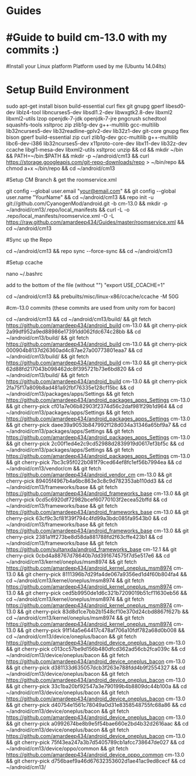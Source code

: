 # Guides
#Guide to build cm-13.0 with my commits :)
==============
#Install your Linux platform 
  Platform used by me (Ubuntu 14.04lts)
  
#  Setup Build Environment

sudo apt-get install bison build-essential curl flex git gnupg gperf libesd0-dev liblz4-tool libncurses5-dev libsdl1.2-dev libwxgtk2.8-dev libxml2 libxml2-utils lzop openjdk-7-jdk openjdk-7-jre pngcrush schedtool squashfs-tools xsltproc zip zlib1g-dev g++-multilib gcc-multilib lib32ncurses5-dev lib32readline-gplv2-dev lib32z1-dev git-core gnupg flex bison gperf build-essential zip curl zlib1g-dev gcc-multilib g++-multilib libc6-dev-i386 lib32ncurses5-dev x11proto-core-dev libx11-dev lib32z-dev ccache libgl1-mesa-dev libxml2-utils xsltproc unzip && cd && mkdir ~/bin && PATH=~/bin:$PATH && mkdir -p ~/android/cm13 && curl https://storage.googleapis.com/git-repo-downloads/repo > ~/bin/repo && chmod a+x ~/bin/repo && cd ~/android/cm13

#Setup CM Branch & get the roomservice.xml

git config --global user.email "your@email.com" && git config --global user.name "YourName" && cd ~/android/cm13 && repo init -u git://github.com/CyanogenMod/android.git -b cm-13.0 && mkdir -p ~/android/cm13/.repo/local_manifests && curl -L -o .repo/local_manifests/roomservice.xml -O -L https://raw.github.com/amardeep434/Guides/master/roomservice.xml && cd ~/android/cm13

#Sync up the Repo

cd ~/android/cm13 && repo sync --force-sync && cd ~/android/cm13

#Setup ccache

nano ~/.bashrc

add to the bottom of the file  (without "") "export USE_CCACHE=1"

cd ~/android/cm13 && prebuilts/misc/linux-x86/ccache/ccache -M 50G

#cm-13.0 commits (these commits are used from unity rom for bacon)

cd ~/android/cm13 && cd ~/android/cm13/build/ && git fetch https://github.com/amardeep434/android_build cm-13.0 && git cherry-pick 2a99df952a9ed88986e17391dd062fdc674c28bb && cd ~/android/cm13/build/ && git fetch https://github.com/amardeep434/android_build cm-13.0 && git cherry-pick 000904b8137d26360ad4c87ae27a00773801eaa7 && cd ~/android/cm13/build/ && git fetch https://github.com/amardeep434/android_build cm-13.0 && git cherry-pick 62d88fd217043b098462dc8f395721b73e6bd820 && cd ~/android/cm13/build/ && git fetch https://github.com/amardeep434/android_build cm-13.0 && git cherry-pick 2fa75f17a809b8ad481a92fbf76335e128cf15bc && cd ~/android/cm13/packages/apps/Settings && git fetch https://github.com/amardeep434/android_packages_apps_Settings cm-13.0 && git cherry-pick cf01a7e06b82903f2374d56c2daf981f29b1d964 && cd ~/android/cm13/packages/apps/Settings && git fetch https://github.com/amardeep434/android_packages_apps_Settings cm-13.0 && git cherry-pick daee39a9053b847992f128d034a31346a65bf9a7 && cd ~/android/cm13/packages/apps/Settings && git fetch https://github.com/amardeep434/android_packages_apps_Settings cm-13.0 && git cherry-pick 2c00f1ed4e2c9cd52988d2839919d0617ef3bf5c && cd ~/android/cm13/packages/apps/Settings && git fetch https://github.com/amardeep434/android_packages_apps_Settings cm-13.0 && git cherry-pick 7bc3c95f022b081f79ced64ef8fc1ef56b7994ea && cd ~/android/cm13/vendor/cm && git fetch https://github.com/amardeep434/android_vendor_cm cm-13.0 && git cherry-pick 89405f4967b4a6bc863e3c8c9d782353ab110dd3 && cd ~/android/cm13/frameworks/base && git fetch https://github.com/amardeep434/android_frameworks_base cm-13.0 && git cherry-pick 0cd5c6920df72982bcef60770103f2ecea52bffd && cd ~/android/cm13/frameworks/base && git fetch https://github.com/amardeep434/android_frameworks_base cm-13.0 && git cherry-pick 63cf9c3cf81f39f794c4fd99a3bdc085fa9543b0 && cd ~/android/cm13/frameworks/base && git fetch https://github.com/amardeep434/android_frameworks_base cm-13.0 && git cherry-pick 2381a1ff273be8d58da881788fd2f63cffe423b1 && cd ~/android/cm13/frameworks/base && git fetch https://github.com/sultanxda/android_frameworks_base cm-12.1 && git cherry-pick 0cbd4a88767d78640b7dd391674575f7d5e517e6 && cd ~/android/cm13/kernel/oneplus/msm8974 && git fetch https://github.com/amardeep434/android_kernel_oneplus_msm8974 cm-13.0 && git cherry-pick 8111396b7d29fa4de067a9356ed1d4f60b804fa4 && cd ~/android/cm13/kernel/oneplus/msm8974 && git fetch https://github.com/amardeep434/android_kernel_oneplus_msm8974 cm-13.0 && git cherry-pick ced5b9950de1d6c321b7209019b51cf11630eb56 && cd ~/android/cm13/kernel/oneplus/msm8974 && git fetch https://github.com/amardeep434/android_kernel_oneplus_msm8974 cm-13.0 && git cherry-pick 83d8d1ce7bb2b1548cf10e370d24cbd8867f627b && cd ~/android/cm13/kernel/oneplus/msm8974 && git fetch https://github.com/amardeep434/android_kernel_oneplus_msm8974 cm-13.0 && git cherry-pick 91f14a5e64417c478af706a10fdf782a68d0b008 && cd ~/android/cm13/device/oneplus/bacon && git fetch https://github.com/amardeep434/android_device_oneplus_bacon cm-13.0 && git cherry-pick c013cc57be9d156b480dfcd362ad56cb2fca039c && cd ~/android/cm13/device/oneplus/bacon && git fetch https://github.com/amardeep434/android_device_oneplus_bacon cm-13.0 && git cherry-pick d381133d635057dcb3f263e788fdd4b9f2554327 && cd ~/android/cm13/device/oneplus/bacon && git fetch https://github.com/amardeep434/android_device_oneplus_bacon cm-13.0 && git cherry-pick 33c1ba20bf92547a3e790199b4b8809dc44b100a && cd ~/android/cm13/device/oneplus/bacon && git fetch https://github.com/amardeep434/android_device_oneplus_bacon cm-13.0 && git cherry-pick d40754e1561c78049a0d31e8358548755fc68a86 && cd ~/android/cm13/device/oneplus/bacon && git fetch  https://github.com/amardeep434/android_device_oneplus_bacon cm-13.0 && git cherry-pick a0992674be8b9e5f54bae660e2bd4b32d2616aac && cd ~/android/cm13/device/oneplus/bacon && git fetch https://github.com/amardeep434/android_device_oneplus_bacon cm-13.0 && git cherry-pick 75f43ea247a3b7d5405789cb1afcc738647de027 && cd ~/android/cm13/device/oppo/common && git fetch https://github.com/amardeep434/android_device_oppo_common cm-13.0 && git cherry-pick d756baef9a46d67632353602d1ae41ac9ed8cecf && cd ~/android/cm13/
